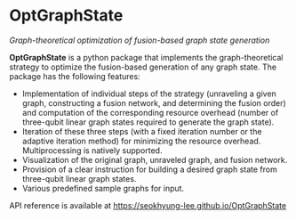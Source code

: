 # OptGraphState

*Graph-theoretical optimization of fusion-based graph state generation*

**OptGraphState** is a python package that implements the graph-theoretical
strategy to optimize the fusion-based generation of any graph state.
The package has the following features:

- Implementation of individual steps of the strategy (unraveling a given graph,
constructing a fusion network, and determining the fusion order) and
computation of the corresponding resource overhead (number of three-qubit
linear graph states required to generate the graph state).
- Iteration of these three steps (with a fixed iteration number or the adaptive
iteration method) for minimizing the resource overhead. Multiprocessing is
natively supported.
- Visualization of the original graph, unraveled graph, and fusion network.
- Provision of a clear instruction for building a desired graph state from
three-qubit linear graph states.
- Various predefined sample graphs for input.

API reference is available at https://seokhyung-lee.github.io/OptGraphState
